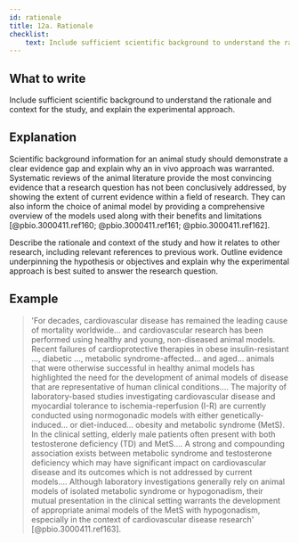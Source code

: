 ```yaml
---
id: rationale
title: 12a. Rationale
checklist: 
    text: Include sufficient scientific background to understand the rationale and context for the study, and explain the experimental approach.
---
```


## What to write

Include sufficient scientific background to understand the
rationale and context for the study, and explain the experimental
approach.

## Explanation

Scientific background information for an animal study
should demonstrate a clear evidence gap and explain why an in vivo
approach was warranted. Systematic reviews of the animal literature
provide the most convincing evidence that a research question has not
been conclusively addressed, by showing the extent of current evidence
within a field of research. They can also inform the choice of animal
model by providing a comprehensive overview of the models used along
with their benefits and limitations
[@pbio.3000411.ref160; @pbio.3000411.ref161; @pbio.3000411.ref162].

Describe the rationale and context of the study and how it relates to
other research, including relevant references to previous work. Outline
evidence underpinning the hypothesis or objectives and explain why the
experimental approach is best suited to answer the research question.

## Example

> 'For decades, cardiovascular disease has remained the leading cause of
mortality worldwide... and cardiovascular research has been
performed using healthy and young, non-diseased animal models. Recent
failures of cardioprotective therapies in obese insulin-resistant ...,
diabetic ..., metabolic syndrome-affected... and aged... animals that
were otherwise successful in healthy animal models has highlighted the
need for the development of animal models of disease that are
representative of human clinical conditions.... The majority of
laboratory-based studies investigating cardiovascular disease and
myocardial tolerance to ischemia-reperfusion (I-R) are currently
conducted using normogonadic models with either genetically-induced...
or diet-induced... obesity and metabolic syndrome (MetS). In the
clinical setting, elderly male patients often present with both
testosterone deficiency (TD) and MetS.... A strong and compounding
association exists between metabolic syndrome and testosterone
deficiency which may have significant impact on cardiovascular disease
and its outcomes which is not addressed by current models.... Although
laboratory investigations generally rely on animal models of isolated
metabolic syndrome or hypogonadism, their mutual presentation in the
clinical setting warrants the development of appropriate animal models
of the MetS with hypogonadism, especially in the context of
cardiovascular disease research' [@pbio.3000411.ref163].
